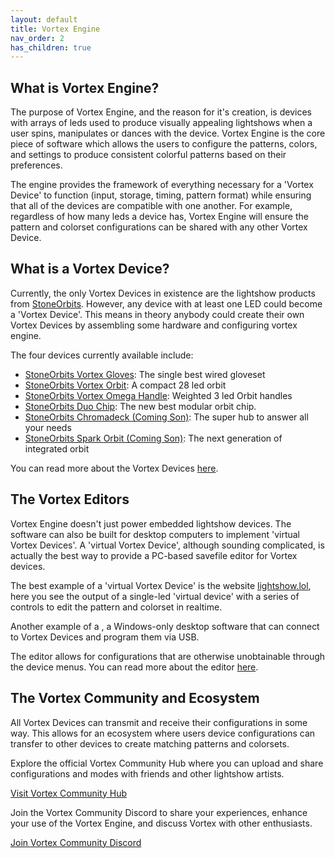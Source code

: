 ```yaml
---
layout: default
title: Vortex Engine
nav_order: 2
has_children: true
---
```


## What is Vortex Engine?

The purpose of Vortex Engine, and the reason for it's creation, is devices with arrays of leds used to produce visually appealing lightshows when a user spins, manipulates or dances with the device. Vortex Engine is the core piece of software which allows the users to configure the patterns, colors, and settings to produce consistent colorful patterns based on their preferences. 

The engine provides the framework of everything necessary for a 'Vortex Device' to function (input, storage, timing, pattern format) while ensuring that all of the devices are compatible with one another. For example, regardless of how many leds a device has, Vortex Engine will ensure the pattern and colorset configurations can be shared with any other Vortex Device.

## What is a Vortex Device?

Currently, the only Vortex Devices in existence are the lightshow products from [StoneOrbits](https://www.stoneorbits.com). However, any device with at least one LED could become a 'Vortex Device'. This means in theory anybody could create their own Vortex Devices by assembling some hardware and configuring vortex engine.

The four devices currently available include:

 - [StoneOrbits Vortex Gloves](https://stoneorbits.com/products/the-vortex-gloves-1): The single best wired gloveset
 - [StoneOrbits Vortex Orbit](https://stoneorbits.com/products/copy-of-the-vortex-with-customs): A compact 28 led orbit
 - [StoneOrbits Vortex Omega Handle](https://stoneorbits.com/products/omega-handles): Weighted 3 led Orbit handles
 - [StoneOrbits Duo Chip](https://stoneorbits.com/products/duo-orbit-light): The new best modular orbit chip.
 - [StoneOrbits Chromadeck (Coming Son)](): The super hub to answer all your needs
 - [StoneOrbits Spark Orbit (Coming Son)](): The next generation of integrated orbit

You can read more about the Vortex Devices [here](vortex_devices.html).

## The Vortex Editors

Vortex Engine doesn't just power embedded lightshow devices. The software can also be built for desktop computers to implement 'virtual Vortex Devices'.  A 'virtual Vortex Device', although sounding complicated, is actually the best way to provide a PC-based savefile editor for Vortex devices.

The best example of a 'virtual Vortex Device' is the website [lightshow.lol](https://lightshow.lol), here you see the output of a single-led 'virtual device' with a series of controls to edit the pattern and colorset in realtime.

Another example of a , a Windows-only desktop software that can connect to Vortex Devices and program them via USB.

The editor allows for configurations that are otherwise unobtainable through the device menus. You can read more about the editor [here](editor.html).

## The Vortex Community and Ecosystem

All Vortex Devices can transmit and receive their configurations in some way. This allows for an ecosystem where users device configurations can transfer to other devices to create matching patterns and colorsets.

Explore the official Vortex Community Hub where you can upload and share configurations and modes with friends and other lightshow artists.

[Visit Vortex Community Hub](https://vortex.community)

Join the Vortex Community Discord to share your experiences, enhance your use of the Vortex Engine, and discuss Vortex with other enthusiasts.

[Join Vortex Community Discord](https://discord.gg/FnbKjPgy)

